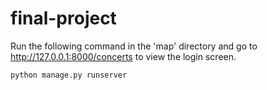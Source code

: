# final-project
Run the following command in the 'map' directory and go to http://127.0.0.1:8000/concerts to view the login screen.
```
python manage.py runserver
```
